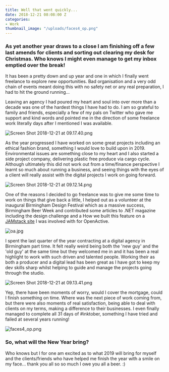 ```yaml
---
title: Well that went quickly...
date: 2018-12-21 08:08:00 Z
categories:
- Work
thumbnail_image: "/uploads/faces4_op.png"
---
```


### As yet another year draws to a close I am finishing off a few last amends for clients and sorting out clearing my desk for Christmas. Who knows I might even manage to get my inbox emptied over the break!

It has been a pretty down and up year and one in which I finally went freelance to explore new opportunities. Bad organisation and a very odd chain of events meant doing this with no safety net or any real preparation, I had to hit the ground running... 

Leaving an agency I had poured my heart and soul into over more than a decade was one of the hardest things I have had to do. I am so grateful to family and friends, especially a few of my pals on Twitter who gave me support and kind words and pointed me in the direction of some freelance work literally days after I mentioned I was available.

![Screen Shot 2018-12-21 at 09.17.40.png](/uploads/Screen%20Shot%202018-12-21%20at%2009.17.40.png)

As the year progressed I have worked on some great projects including an ethical fashion brand, something I would love to build upon in 2019. Environmental issues are something close to my heart and I also started a side project company, delivering plastic free produce via cargo cycle. Although ultimately this did not work out from a time/finance perspective I learnt so much about running a business, and seeing things with the eyes of a client will really assist with the digital projects I work on going forward.

![Screen Shot 2018-12-21 at 09.12.14.png](/uploads/Screen%20Shot%202018-12-21%20at%2009.12.14.png)

One of the reasons I decided to go freelance was to give me some time to work on things that give back a little, I helped out as a volunteer at the inaugural Birmingham Design Festival which as a massive success, Birmingham Beer Week and contributed some articles to .NET magazine including the design challenge and a How we built this feature on a [JAMstack site](http://openactive.io) I was involved with for OpenActive. 

![oa.jpg](/uploads/oa.jpg)

I spent the last quarter of the year contracting at a digital agency in Birmingham part time. It felt really weird being both the 'new guy' and the 'old guy' at the same time but they welcomed me in and it has been a real highlight to work with such driven and talented people. Working their as both a producer and a digital lead has been great as I have got to keep my dev skills sharp whilst helping to guide and manage the projects going through the studio.

![Screen Shot 2018-12-21 at 09.13.41.png](/uploads/Screen%20Shot%202018-12-21%20at%2009.13.41.png)

Yep, there have been moments of worry, would I cover the mortgage, could I finish something on time. Where was the next piece of work coming from, but there were also moments of real satisfaction, being able to deal with clients on my terms, making a difference to their businesses. I even finally managed to complete all 31 days of #inktober, something I have tried and failed at several years running! 

![faces4_op.png](/uploads/faces4_op.png)

### So, what will the New Year bring? 

Who knows but I for one am excited as to what 2019 will bring for myself and the clients/friends who have helped me finish the year with a smile on my face... thank you all so so much I owe you all a beer. :) 


 